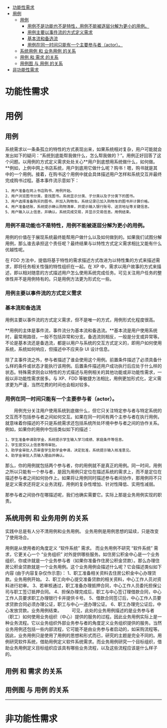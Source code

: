 <!-- MDTOC maxdepth:6 firsth1:1 numbering:0 flatten:0 bullets:1 updateOnSave:1 -->

- [功能性需求](#功能性需求)   
- [用例](#用例)   
   - [用例](#用例)   
      - [用例不是功能也不是特性，用例不能被逐层分解为更小的用例。](#用例不是功能也不是特性，用例不能被逐层分解为更小的用例。)   
      - [用例主要以事件流的方式定义需求](#用例主要以事件流的方式定义需求)   
      - [基本流和备选流](#基本流和备选流)   
      - [用例在同一时间只能有一个主要参与者（actor）。](#用例在同一时间只能有一个主要参与者（actor）。)   
   - [系统用例 和 业务用例 的关系](#系统用例-和-业务用例-的关系)   
   - [用例 和 需求 的关系](#用例-和-需求-的关系)   
   - [用例图 与 用例 的关系](#用例图-与-用例-的关系)   
- [非功能性需求](#非功能性需求)   

<!-- /MDTOC -->

# 功能性需求
# 用例
## 用例
系统需求以一条条孤立的特性的方式表现出来，如果系统相对复杂，用户可能就会发出如下的疑问：“系统到底能帮我做什么，怎么帮我做的？”。用例正好回答了这个问题。以用例的方式定义需求处处关心**用户到底想用系统做什么，如何做。**例如，上例中网上书店系统，用户到底用它做什么呢？购书！嗯，购书就是其中的一个用例。接着，在购书这个用例中就会具体描述用户怎样和系统交互并最终完成购书过程。基本事件流示意如下：
```
1、用户准备在网上书店购书，用例开始。
2、用户浏览图书分类，查找图书。系统显示分类、子分类以及子分类下的图书。
3、用户选择准备购买的图书，并加入购物车。系统记录已加入购物车的图书并计算价格。
4、用户准备结账，系统提示确认购物清单，并提示输入银行账号、送货地址等关键信息。
5、用户输入以上信息，并确认。系统完成交易，并显示交易信息。用例结束。
```

### 用例不是功能也不是特性，用例不能被逐层分解为更小的用例。
用例的价值在于展现系统最终能帮用户做什么以及如何做到的。如果我们试图分解用例，那么谁去承担这个责任呢？最终结果与以特性方式定义需求相比又能有什么优越性呢。

在 FDD 方法中，提倡将基于特性的需求描述方式改进为以特性集的方式来描述需求，即将任务相关性强的特性组织在一起。在 XP 中，需求以用户故事的方式来描述，即以相对随意的方式描述用户怎么使用系统完成任务。可见关注用户任务的整体性并不是用例特有的。只是用例方法更为形式化一些。

### 用例主要以事件流的方式定义需求
### 基本流和备选流
用例主要以事件流的方式定义需求，但不是唯一的方式，用例形式化程度很高。

**用例的主体是事件流，事件流分为基本流和备选流。**基本流是用户使用系统时，最常用路径，一般不包括异常和分支。备选流则相反，一般是分支或异常等。不论是基本流还是备选流，都是以用户与系统的交互方式定义的，即用户如何使用系统，系统如何响应，但描述中不应夹杂 UI 设计信息。

除了主事件流之外，参与者描述了谁会使用这个用例。前置条件描述了必须具备什么样的条件或状态才能执行该用例。后置条件描述用户成功执行后应处于什么样的状态。特殊需求则会以特性的方式描述与用例相关的其他功能或非功能性需求，一般以非功能性需求居多。与 XP、FDD 等敏捷方法相比，用例更加形式化，定义需求更为严谨，当然花费的时间也会相对较多。

### 用例在同一时间只能有一个主要参与者（actor）。
　　用例充分关注用户使用系统到底做什么，但它只关注特定参与者与特定系统的交互而不包括参与者之间如何交互。如果在同一时间有两个主参与者在执行用例，就意味着你描述的不只是系统需求还包括系统所处环境中参与者之间的协作关系。例如，如果你的用例中包括类似如下的描述：
```
1、学生准备申请助学金，系统提示学生输入学习成绩、家庭条件等信息。
2、学生提交以上信息等待审批。
3、助学金审批人员审查学生助学金申请，决定批准，系统提示输入核准意见。
4、助学金审批人员输入理由并确认。
```
那么，你的用例就包括两个参与者，你的用例就不是真正的用例。同一时间，用例之所以只能有一个参与者，是因为用例只定位在描述系统的需求上，而不是定位在描述参与者之间如何协作上。如果将让用例同时描述参与者间协作，那用例将不只是定义需求还将定义业务流程，用例的复杂性增加、针对性降低、实用性减弱。

那参与者之间协作在哪描述呢，我们也确实需要它。实际上那是业务用例实现的职责。


## 系统用例 和 业务用例 的关系
实践中总是有人分不清用例和业务用例。
业务用例是用例思想的延续，只是改变了使用场合。

用例是从使用者的角度定义 “软件系统” 需求。
而业务用例不研究 “软件系统” 需求，它更关心一个 “业务组织” 对外提供哪些服务。如住房公积金中心是一个业务组织，你或许就是一个业务参与者（如果你准备作住房公积金贷款）。那么办理住房公积金贷款就是一个业务用例。这个业务用例会描述什么呢？它会描述类似如下内容 (由于内容复杂仅作示意)：
1、职工准备相关资料去住房公积金中心办理货款。业务用例开始。
2、职工向中心提交准备贷款的相关资料，中心工作人员对资料进行初审。
3、若审核通过，职工准备办理抵押合同，中心工作人员委托担保公司与职工签订抵押合同。
4、担保办理完成后，职工与中心签订理借款合同，中心工作人员要求职工办理银行卡并提供卡号。
5、借款合同签订后，中心工作人员要求贷款合同必须办理公证，职工与中心一道办理公证。
6、职工办理完公证后，中心发放贷款。业务用例结束。
　　可见，此处的业务用例描述的是业务参与者（职工）如何使用业务组织（中心）提供的服务的过程。因此业务用例实际上是一种业务流程。它以业务组织外部业务参与者的角度定义业务组织提供的服务。当然业务用例还包括一些内部流程，它可能不是由业务参与者启动的，如采购流程等。因此，业务用例只是使用了用例的思想和形式而已，研究的主题是完全不同的。用例研究软件系统，借助用例定义软件系统需求。而业务用例研究一个目标组织，借助业务用例定义目标组织应该具有哪些业务流程，以及这些流程应该是什么样子的。


## 用例 和 需求 的关系

## 用例图 与 用例 的关系

----------------------

# 非功能性需求
